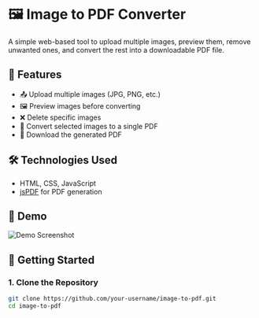 # 🖼️ Image to PDF Converter

A simple web-based tool to upload multiple images, preview them, remove unwanted ones, and convert the rest into a downloadable PDF file.

## 🚀 Features

- 📤 Upload multiple images (JPG, PNG, etc.)
- 🖼️ Preview images before converting
- ❌ Delete specific images
- 📄 Convert selected images to a single PDF
- 💾 Download the generated PDF

## 🛠️ Technologies Used

- HTML, CSS, JavaScript
- [jsPDF](https://github.com/parallax/jsPDF) for PDF generation

## 📸 Demo

![Demo Screenshot](demo.png) <!-- Optional: add a demo image or link -->

## 📂 Getting Started

### 1. Clone the Repository

```bash
git clone https://github.com/your-username/image-to-pdf.git
cd image-to-pdf

